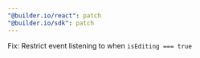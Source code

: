 ```yaml
---
"@builder.io/react": patch
"@builder.io/sdk": patch
---
```


Fix: Restrict event listening to when `isEditing === true`
